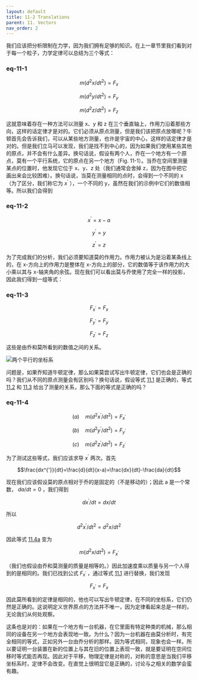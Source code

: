 ```yaml
---
layout: default
title: 11-2 Translations
parent: 11. Vectors
nav_order: 2
---
```

我们应该把分析限制在力学，因为我们拥有足够的知识。在上一章节里我们看到对于每一个粒子，力学定律可以总结为三个等式：

### eq-11-1

$$m(d^2x/dt^2)=F_x$$

$$m(d^2y/dt^2)=F_y$$

$$m(d^2z/dt^2)=F_z$$

这就意味着存在一种方法可以测量 x、y 和 z 在三个垂直轴上，作用力沿着那些方向，这样的话定律才是对的。它们必须从原点测量，但是我们该把原点放哪呢？牛顿首先会告诉我们，可以从某些地方测量，也许是宇宙的中心，这样的话定律才是对的。但是我们立马可以发现，我们是找不到中心的，因为如果我们使用某些其他的原点，并不会有什么差异。换句话说，假设有两个人，乔在一个地方有一个原点，莫有一个平行系统，它的原点在另一个地方（Fig. 11-1）。当乔在空间里测量某点的位置时，他发现它位于 x、y、z 处（我们通常会舍掉 z，因为在图中把它画出来会比较困难）。换句话说，当莫在测量相同的点时，会得到一个不同的 x（为了区分，我们称它为 $x^{'}$ ），一个不同的 y，虽然在我们的示例中它们的数值相等。所以我们会得到

### eq-11-2

$$x^{'}=x-a$$

$$y^{'}=y$$

$$z^{'}=z$$

为了完成我们的分析，我们必须要知道莫的作用力。作用力被认为是沿着某条线上的，在 x-方向上的作用力是整体在 x-方向上的部分，它的数值等于该作用力的大小乘以其与 x-轴夹角的余弦。现在我们可以看出莫与乔使用了完全一样的投影，因此我们得到一组等式：

### eq-11-3

$$F_{x^{'}}=F_x$$

$$F_{y^{'}}=F_y$$

$$F_{z^{'}}=F_z$$

这些是由乔和莫所看到的数值之间的关系。

![两个平行的坐标系]({{"/assets/volume-1/fig-11-1.png"|relative_url}})

问题是，如果乔知道牛顿定律，那么如果莫尝试写出牛顿定律，它们也会是正确的吗？我们从不同的原点测量会有区别吗？换句话说，假设等式 [11.1]({{"/volume-1/11-vectors/11-2-translations.html#eq-11-1"|relative_url}}) 是正确的，等式 [11.2]({{"/volume-1/11-vectors/11-2-translations.html#eq-11-2"|relative_url}}) 和 [11.3]({{"/volume-1/11-vectors/11-2-translations.html#eq-11-3"|relative_url}}) 给出了测量的关系，那么下面的等式是正确的吗？

### eq-11-4

$$(a)\quad m(d^2x^{'}/dt^2)=F_{x^{'}}$$

$$(b)\quad m(d^2y^{'}/dt^2)=F_{y^{'}}$$

$$(c)\quad m(d^2z^{'}/dt^2)=F_{z^{'}}$$

为了测试这些等式，我们应该求导 $x^{'}$ 两次。首先

$$\frac{dx^{'}}{dt}=\frac{d}{dt}(x-a)=\frac{dx}{dt}-\frac{da}{dt}$$

现在我们应该假设莫的原点相对于乔的是固定的（不是移动的）；因此 a 是一个常数， $da/dt=0$ ，我们得到

$$dx^{'}/dt=dx/dt$$

所以

$$d^2x^{'}/dt^2=d^2x/dt^2$$

因此等式 [11.4a]({{"/volume-1/11-vectors/11-2-translations.html#eq-11-4"|relative_url}}) 变为

$$m(d^2x/dt^2)=F_{x^{'}}$$

（我们也假设由乔和莫测量的质量是相等的。）因此加速度乘以质量与另一个人得到的是相同的。我们已找到公式 $F_{x^{'}}$ ，通过等式 [11.1]({{"/volume-1/11-vectors/11-2-translations.html#eq-11-1"|relative_url}}) 进行替换，我们发现

$$F_{x^{'}}=F_x$$

因此莫所看到的定律是相同的，他也可以写出牛顿定律，在不同的坐标系，它们仍然是正确的。这说明定义世界原点的方法并不唯一，因为定律看起来总是一样的，无论我们从何处观察。

这条也是对的：如果在一个地方有一台机器，在它里面有特定种类的机械，那么相同的设备在另一个地方会表现地一致。为什么？因为一台机器在由莫分析时，有完全相同的等式，正如另外一台由乔分析的那样。因为等式相同，现象也会一样。所以要证明一台装置在新的位置上与其在旧的位置上表现一致，就是要证明在空间位移时等式能否再现。因此对于平移，物理定律是对称的，对称的意思是当我们平移坐标系时，定律不会改变。在直觉上很明显它是正确的，讨论与之相关的数学会蛮有趣。

